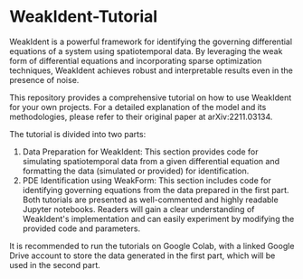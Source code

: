 # WeakIdent-Tutorial
WeakIdent is a powerful framework for identifying the governing differential equations of a system using spatiotemporal data. By leveraging the weak form of differential equations and incorporating sparse optimization techniques, WeakIdent achieves robust and interpretable results even in the presence of noise.

This repository provides a comprehensive tutorial on how to use WeakIdent for your own projects. For a detailed explanation of the model and its methodologies, please refer to their original paper at arXiv:2211.03134. 

The tutorial is divided into two parts:

1. Data Preparation for WeakIdent: This section provides code for simulating spatiotemporal data from a given differential equation and formatting the data (simulated or provided) for identification.
2. PDE Identification using WeakForm: This section includes code for identifying governing equations from the data prepared in the first part.
Both tutorials are presented as well-commented and highly readable Jupyter notebooks. Readers will gain a clear understanding of WeakIdent's implementation and can easily experiment by modifying the provided code and parameters.

It is recommended to run the tutorials on Google Colab, with a linked Google Drive account to store the data generated in the first part, which will be used in the second part.
